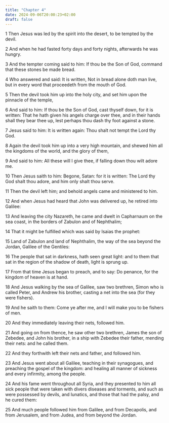 ```yaml
---
title: "Chapter 4"
date: 2024-09-06T20:00:23+02:00
draft: false
---
```



1 Then Jesus was led by the spirit into the desert, to be tempted by the devil.

2 And when he had fasted forty days and forty nights, afterwards he was hungry.

3 And the tempter coming said to him: If thou be the Son of God, command that these stones be made bread.

4 Who answered and said: It is written, Not in bread alone doth man live, but in every word that proceedeth from the mouth of God.

5 Then the devil took him up into the holy city, and set him upon the pinnacle of the temple,

6 And said to him: If thou be the Son of God, cast thyself down, for it is written: That he hath given his angels charge over thee, and in their hands shall they bear thee up, lest perhaps thou dash thy foot against a stone.

7 Jesus said to him: It is written again: Thou shalt not tempt the Lord thy God.

8 Again the devil took him up into a very high mountain, and shewed him all the kingdoms of the world, and the glory of them,

9 And said to him: All these will I give thee, if falling down thou wilt adore me.

10 Then Jesus saith to him: Begone, Satan: for it is written: The Lord thy God shalt thou adore, and him only shalt thou serve.

11 Then the devil left him; and behold angels came and ministered to him.

12 And when Jesus had heard that John was delivered up, he retired into Galilee:

13 And leaving the city Nazareth, he came and dwelt in Capharnaum on the sea coast, in the borders of Zabulon and of Nephthalim;

14 That it might be fulfilled which was said by Isaias the prophet:

15 Land of Zabulon and land of Nephthalim, the way of the sea beyond the Jordan, Galilee of the Gentiles:

16 The people that sat in darkness, hath seen great light: and to them that sat in the region of the shadow of death, light is sprung up.

17 From that time Jesus began to preach, and to say: Do penance, for the kingdom of heaven is at hand.

18 And Jesus walking by the sea of Galilee, saw two brethren, Simon who is called Peter, and Andrew his brother, casting a net into the sea (for they were fishers).

19 And he saith to them: Come ye after me, and I will make you to be fishers of men.

20 And they immediately leaving their nets, followed him.

21 And going on from thence, he saw other two brethren, James the son of Zebedee, and John his brother, in a ship with Zebedee their father, mending their nets: and he called them.

22 And they forthwith left their nets and father, and followed him.

23 And Jesus went about all Galilee, teaching in their synagogues, and preaching the gospel of the kingdom: and healing all manner of sickness and every infirmity, among the people.

24 And his fame went throughout all Syria, and they presented to him all sick people that were taken with divers diseases and torments, and such as were possessed by devils, and lunatics, and those that had the palsy, and he cured them:

25 And much people followed him from Galilee, and from Decapolis, and from Jerusalem, and from Judea, and from beyond the Jordan.

